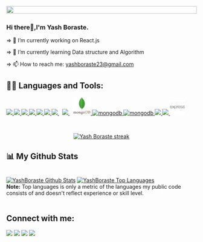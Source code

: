 <a href="#"><img width="100%" height="50%" src="https://pikadev.fi/assets/code.svg" height="175px"/></a>


### Hi there👋,I'm Yash Boraste.

<!--
**YashBoraste/YashBoraste** is a ✨ _special_ ✨ repository because its `README.md` (this file) appears on your GitHub profile.
-->

=> 🔭 I’m currently working on React.js

=> 🌱 I’m currently learning Data structure and Algorithm 

=> 📫 How to reach me: yashboraste23@gmail.com

<!--
## ❤ Views and Followers
<a href="https://github.com/Meghna-DAS/github-profile-views-counter">
    <img src="https://komarev.com/ghpvc/?username=YashBoraste">
</a>
<a href="https://github.com/YashBoraste?tab=followers"><img src="https://img.shields.io/github/followers/YashBoraste?label=Followers&style=social" alt="GitHub Badge"></a>
 -->
 
## 👨‍💻 Languages and Tools:
<p align="left"> 
    <a href="https://reactjs.org/" target="_blank"> <img src="https://img.icons8.com/color/48/000000/react-native.png"/> </a>
    <a href="https://developer.mozilla.org/en-US/docs/Web/JavaScript" target="_blank"> <img src="https://img.icons8.com/color/48/000000/javascript.png"/> </a> 
    <a href="https://www.w3.org/html/" target="_blank"> <img src="https://img.icons8.com/color/48/000000/html-5.png"/> </a> 
    <a href="https://www.w3schools.com/css/" target="_blank"> <img src="https://img.icons8.com/color/48/000000/css3.png"/> </a> 
    <a href="https://getbootstrap.com" target="_blank"> <img src="https://img.icons8.com/color/48/000000/bootstrap.png"/> </a>
    <a href="https://www.python.org" target="_blank"> <img src="https://img.icons8.com/color/48/000000/python.png"/> </a> 
    <a style="padding-right:8px;" href="https://nodejs.org" target="_blank"> <img src="https://img.icons8.com/color/48/000000/nodejs.png"/> </a> 
    <a style="padding-right:8px;" href="https://www.mysql.com/" target="_blank"> <img src="https://img.icons8.com/fluent/50/000000/mysql-logo.png"/> </a>
    <a href="https://www.mongodb.com/" target="_blank"> <img src="https://raw.githubusercontent.com/devicons/devicon/master/icons/mongodb/mongodb-original-wordmark.svg" alt="mongodb" width="48" height="48"/> </a> 
 <a href="https://cloud.google.com/" target="_blank"> <img  src="https://img.icons8.com/color/48/000000/google-cloud.png" alt="mongodb" width="48" height="48"/> </a>
 <a href="https://azure.microsoft.com/en-in/features/azure-portal/" target="_blank"> 
  <img src="https://img.icons8.com/fluency/48/000000/azure-1.png" alt="mongodb" width="48" height="48"/> </a>
    <a href="https://firebase.google.com/" target="_blank"> <img src="https://img.icons8.com/color/48/000000/firebase.png"/> </a>   
    <a href="https://git-scm.com/" target="_blank"> <img src="https://img.icons8.com/color/48/000000/git.png"/> </a> 
    <a href="https://expressjs.com" target="_blank"> <img src="https://raw.githubusercontent.com/devicons/devicon/master/icons/express/express-original-wordmark.svg" alt="express" width="40" height="40"/> </a>
</p>
<br/>

<p align="center">
    <a href="https://github.com/YashBoraste/github-readme-streak-stats">
        <img title="🔥 Get streak stats for your profile at git.io/streak-stats" alt="Yash Boraste streak" src="https://github-readme-streak-stats.herokuapp.com/?user=YashBoraste&theme=black-ice&hide_border=true&stroke=0000&background=060A0CD0"/>
    </a>
</p>


## 📊 My Github Stats
  <br/>
    <a href="https://github.com/YashBoraste/github-readme-stats"><img alt="YashBoraste Github Stats" src="https://github-readme-stats.vercel.app/api?username=YashBoraste&show_icons=true&count_private=true&theme=react&hide_border=true&bg_color=0D1117" /></a>
  <a href="https://github.com/YashBoraste/github-readme-stats"><img alt="YashBoraste Top Languages" src="https://github-readme-stats.vercel.app/api/top-langs/?username=YashBoraste&langs_count=8&count_private=true&layout=compact&theme=react&hide_border=true&bg_color=0D1117" /></a>
  <br/>
  <b>Note:</b> Top languages is only a metric of the languages my public code consists of and doesn't reflect experience or skill level.
  
  
 <br/>
<br/>


## Connect with me:
<p align="left">
<a href = "https://www.linkedin.com/in/yash-boraste-a1a557213/?originalSubdomain=in"><img src="https://img.icons8.com/fluent/48/000000/linkedin.png"/></a>
<a href = "https://twitter.com/borasteyash"><img src="https://img.icons8.com/fluent/48/000000/twitter.png"/></a>
 <a href = "https://instagram.com/its_me_yash07?utm_medium=copy_link"><img src="https://img.icons8.com/fluent/48/000000/instagram-new.png"/></a>
<a href = "https://www.hackerrank.com/yashboraste23"><img src="https://img.icons8.com/external-tal-revivo-shadow-tal-revivo/48/000000/external-hackerrank-is-a-technology-company-that-focuses-on-competitive-programming-logo-shadow-tal-revivo.png"/> </a>
</p>
</p>

